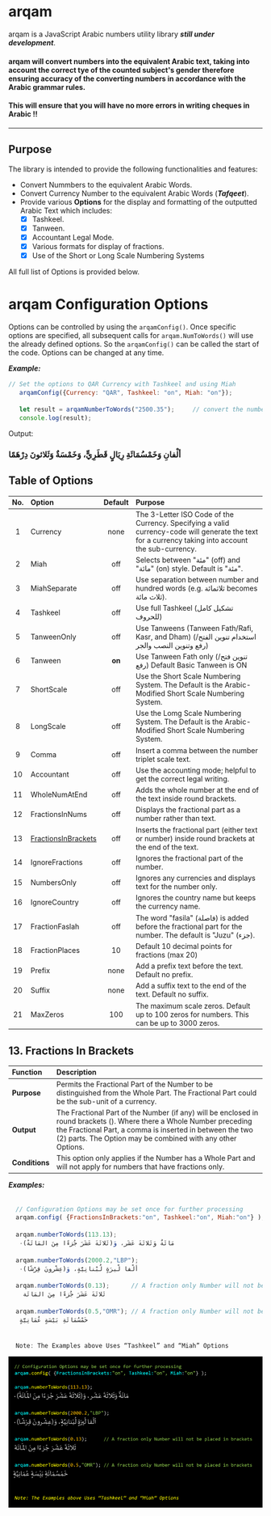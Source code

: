 # arqam

arqam is a JavaScript Arabic numbers utility library ***still under development***.

#### arqam will convert numbers into the equivalent Arabic text, taking into account the correct tye of the counted subject's gender therefore ensuring accuracy of the converting numbers in accordance with the Arabic grammar rules.

#### This will ensure that you will have no more errors in writing cheques in Arabic !!
***
## Purpose

The library is intended to provide the following functionalities and features:

- Convert Nummbers to the equivalent Arabic Words.
- Convert Currency Number to the equivalent Arabic Words (***Tafqeet***).
- Provide various **Options** for the display and formatting of the outputted Arabic Text which includes:
  - [x] Tashkeel.
  - [x] Tanween.
  - [x] Accountant Legal Mode.
  - [x] Various formats for display of fractions.
  - [x] Use of the Short or Long Scale Numbering Systems

All full list of Options is provided below.

# arqam Configuration Options

Options can be controlled by using the `arqamConfig()`.
Once specific options are specified, all subsequent calls for `arqam.NumToWords()` will use the already defined options. So the `arqamConfig()` can be called the start of the code. Options can be changed at any time.

_**Example:**_


```javascript
// Set the options to QAR Currency with Tashkeel and using Miah
   arqamConfig({Currency: "QAR", Tashkeel: "on", Miah: "on"});

   let result = arqamNumberToWords("2500.35");     // convert the number to currency text
   console.log(result);

```
Output:
###       ألْفانِ وَخَمْسُمَائَةِ رِيَالٍ قَطَرِيٍّ، وَخَمْسَةٌ وَثَلاثونَ دِرْهَمًا



## Table of Options

| No.| Option |Default|Purpose  
|:---:|:---|:---:|:-----
|1|Currency           |none|The 3-Letter ISO Code of the Currency. Specifying a valid currency-code will generate the text for a currency taking into account the sub-currency.
|2|Miah               |off| Selects between "مئة" (off) and "مائة" (on) style. Default is "مئة".
|3|MiahSeparate       |off| Use separation between number and hundred words (e.g. ثلاثمائة becomes ثلاث مائة).
|4|Tashkeel           |off| Use full Tashkeel (تشكيل كامل للحروف)
|5|TanweenOnly        |off| Use Tanweens (Tanween Fath/Rafi, Kasr, and Dham) (استخدام تنوين الفتح/رفع وتنوين النصب والجر)
|6|Tanween            |**on**| Use Tanween Fath only (تنوين فتح/رفع) Default Basic Tanween is ON
|7|ShortScale         |off| Use the Short Scale Numbering System. The Default is the Arabic-Modified Short Scale Numbering System.
|8|LongScale          |off| Use the Lomg Scale Numbering System. The Default is the Arabic-Modified Short Scale Numbering System.
|9|Comma              |off| Insert a comma between the number triplet scale text.
|10|Accountant         |off| Use the accounting mode; helpful to get the correct legal writing.
|11|WholeNumAtEnd      |off| Adds the whole number at the end of the text inside round brackets.
|12|FractionsInNums    |off| Displays the fractional part as a number rather than text.
|13|[FractionsInBrackets](#fraction-in-brackets) |off| Inserts the fractional part (either text or number) inside round brackets at the end of the text.
|14|IgnoreFractions    |off| Ignores the fractional part of the number.
|15|NumbersOnly        |off| Ignores any currencies and displays text for the number only.
|16|IgnoreCountry      |off| Ignores the country name but keeps the currency name.
|17|FractionFaslah     |off| The word "fasila" (فاصلة) is added before the fractional part for the number. The default is "Juzu" (جزء).
|18|FractionPlaces     |10| Default 10 decimal points for fractions (max 20)
|19|Prefix             |none| Add a prefix text before the text. Default no prefix.
|20|Suffix             |none| Add a suffix text to the end of the text. Default no suffix.
|21|MaxZeros           |100|The maximum scale zeros. Default up to 100 zeros for numbers. This can be up to 3000 zeros.

<h2 id="fraction-in-brackets">13. Fractions In Brackets</h2>

| Function| Description
|:---|:-----
|**Purpose**    |Permits the Fractional Part of the Number to be distinguished from the Whole Part. The Fractional Part could be the sub-unit of a currency.
|**Output**     | The Fractional Part of the Number (if any) will be enclosed in round brackets (). Where there a Whole Number preceding the Fractional Part, a comma is inserted in between the two (2) parts. The Option may be combined with any other Options.
|**Conditions** | This option only applies if the Number has a Whole Part and will not apply for numbers that have fractions only.

***Examples:***

```javascript

  // Configuration Options may be set once for further processing
  arqam.config( {FractionsInBrackets:"on", Tashkeel:"on", Miah:"on"} );

  arqam.numberToWords(113.13);
   مَائَةٌ وَثَلاثَةَ عَشَر، وَ(ثَلاثَةَ عَشَرَ جُزءًا مِنَ المَائَةْ)٠

  arqam.numberToWords(2000.2,"LBP");
   ألْفا لْيرَةٍ لُبْنانِيَّةٍ، وَ(عِشْرونَ قِرْشًا)٠

  arqam.numberToWords(0.13);      // A fraction only Number will not be placed in brackets
    ثَلاثَةَ عَشَرَ جُزءًا مِنَ المَائَة

  arqam.numberToWords(0.5,"OMR"); // A fraction only Number will not be placed in brackets
   خَمْسُمَائَةِ بَيْسَةٍ عُمَانِيَّةٍ


  Note: The Examples above Uses “Tashkeel” and “Miah” Options


```

![Image](/images/arqam_002.png?raw=true)
